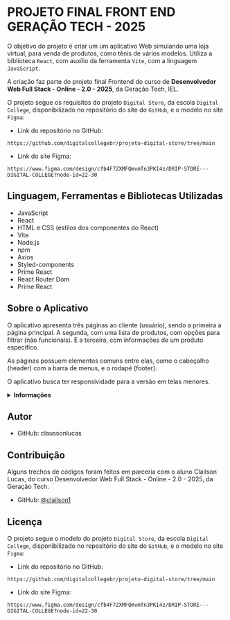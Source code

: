 # PROJETO FINAL FRONT END GERAÇÃO TECH - 2025

O objetivo do projeto é criar um um aplicativo Web simulando uma loja virtual, para venda de produtos, como tênis de vários modelos. Utiliza a biblioteca `React`, com auxílio da ferramenta `Vite`, com a linguagem `JavaScript`.

A criação faz parte do projeto final Frontend do curso de **Desenvolvedor Web Full Stack - Online - 2.0 - 2025**, da Geração Tech, IEL.

O projeto segue os requisitos do projeto `Digital Store`, da escola `Digital College`, disponibilizado no repositório do site do `GitHub`, e o modelo no site `Figma`:

- Link do repositório no GitHub:

```https://github.com/digitalcollegebr/projeto-digital-store/tree/main```

- Link do site Figma:

```https://www.figma.com/design/cfb4F7ZXMFQmvmTn3PKI4z/DRIP-STORE---DIGITAL-COLLEGE?node-id=22-30```

## Linguagem, Ferramentas e Bibliotecas Utilizadas
- JavaScript
- React
- HTML e CSS (estilos dos componentes do React)
- Vite
- Node.js
- npm
- Axios
- Styled-components
- Prime React
- React Router Dom
- Prime React

## Sobre o Aplicativo

O aplicativo apresenta três páginas ao cliente (usuário), sendo a primeira a página principal. A segunda, com uma lista de produtos, com opções para filtrar (não funcionais). E a terceira, com informações de um produto específico.

As páginas possuem elementos comuns entre elas, como o cabeçalho (header) com a barra de menus, e o rodapé (footer).

O aplicativo busca ter responsividade para a versão em telas menores.

<details>
  <summary><strong>Informações</strong></summary>

## Estrutura de pastas

A estrutura de pastas segue o modelo de organização recomendado pelo projeto `Digital Store`, acrescentando algumas pastas e arquivos, que são necessárias para o funcionamento do aplicativo.

- Os arquivos `.gitignore`, `eslint.config.js`, `package-lock.json`, `package.json`, `vite.config.js`, são para o funcionamento do aplicativo, e instalados quando a framework `Vite` é instalada.

- O `index.html` é o arquivo principal, que vai receber todos os componentes criados. O `TODO.txt` contém lembretes utilizados para criação do projeto.
A pasta `src` contém os arquivos `main.jsx`, que substitui o elemento que tem o ID 'root' no `index.html`, pelo componente `App.jsx`. O `App.jsx`, é responsável pelas rotas do site. Contém também os arquivos CSS de cada um.

- Na pasta `src`, também estão as principais pastas do projeto, como a pasta `components`, com os arquivos dos componentes React. A pasta `pages` armazena os arquivos relacionados às páginas do site. A pasta `service` tem o arquivo `index.js`, que serve para importar o `Axios`, que ajuda a montar o URL para o recebimento de dados do banco de dados de teste feitas pelas requisições. Na pasta `styles` contém os arquivos CSS para estilos dos componentes. A pasta `assets` possui arquivos de imagen com extensão `.svg`.

- A pasta `data` possui os arquivos utilizados como um banco de dados para teste, para verificar se o aplicativo consegue receber dados entregues por um servidor (que não está no escopo do projeto).

- A `public` é a pasta onde se encontram as imagens usadas para os produtos da loja fictícia.
E na pasta `doc` estão as imagens usadas nesse `README.md`.

<details>
  <summary><strong>Estrutura</strong></summary>

```
|--- doc/
|--- public/
|--- src/
|--- |--- assets/
|--- |--- components/
|          |--- BarSearch.jsx
|          |--- BotoesConta.jsx
|          |--- BotoesContaMobile.jsx
|          |--- BuyBox.jsx
|          |--- FilterGroup.jsx
|          |--- Footer.jsx
|          |--- Gallery.jsx
|          |--- Header.jsx
|          |--- HeaderFull.jsx
|          |--- HeaderMobile.jsx
|          |--- Information.jsx
|          |--- Logo.jsx
|          |--- MenuBar.jsx
|          |--- MenuBarMobile.jsx
|          |--- ModalMenuMobile.jsx
|          |--- ProductCard.jsx
|          |--- ProductListing.jsx
|          |--- ProductOptions.jsx
|          |--- Section.jsx
|--- |--- context/
|          |--- MenuContext.json
|--- |--- data/
|          |--- dataFilter.json
|          |--- dataFooter.json
|          |--- dataGallery.json
|          |--- dataProduct.json
|          |--- dataProductListing.json
|          |--- dataProductView.json
|--- |--- pages/
|          |--- HomePage.jsx
|          |--- Layout.jsx
|          |--- NotFound.jsx
|          |--- ProductListingPage.jsx
|          |--- ProductViewPage.jsx
|--- |--- service/
|          |--- index.js
|--- |--- styles/
|          |--- barSearch.css
|          |--- botoesConta.css
|          |--- botoesContaMobile.css
|          |--- buyBox.css
|          |--- filterGroup.css
|          |--- footer.css
|          |--- gallery.css
|          |--- Hearder.css
|          |--- hearderMobile.css
|          |--- homePage.css
|          |--- logo.css
|          |--- modalMenuMobile.css
|          |--- productCard.css
|          |--- productListing.css
|          |--- productListingPage.css
|          |--- productOptions.css
|          |--- ProductViewPage.css
|--- |--- App.css
|--- |--- App.jsx
|--- |--- index.css
|--- |--- main.js
|--- .gitignore
|--- eslint.config.js
|--- index.html
|--- package-lock.json
|--- package.json
|--- README.md
|--- TODO.txt
|--- vite.config.js
```
</details>

## Páginas

<details>
  <summary><strong>Informações</strong></summary>

### 1 - Página Principal

<details>
  <summary><strong>Sobre</strong></summary>

<details>
  <summary><strong>Componentes: HomePage</strong></summary>

- Endereço:

```
http://localhost:5173/
```

A página **Home** é montada usando o componente principal `HomePage.jsx`, e os componentes gerais `MenuContext.jsx`, usado para a responsividade e o menu na versão mobile, e o `Layout.jsx`, que traz os componentes comuns às outras páginas, como o `Header.jsx` e o `Footer.jsx`.

**Componentes Utilizados**
- Gallery:

Galeria de imagens dos produtos.

```
<Gallery  className={ }  width={ } height={ } radius={ } images={ } showThumbs/>
```

- Section:

Seção que traz imagens de produtos de destaque.

```
<Section title={ } titleAlign={ } link={}>
“Children”
</Section>
```

- ProductListing e ProductCard:

O `ProductListing.jsx` é o componente presente em outro `Section.jsx`, que mostra os componentes `ProductCard.jsx`, com imagem, nome e preço dos produtos.

```
<ProductListing products={ } />
```

```
<ProductCard image={ } name={ } price={ } priceDiscount={ }/>
```

</details>

- A página principal (Home Page) contém o cabeçalho (header) com a logo da loja fictícia, barra de pesquisa, botões para entrar como usuário (Login) e cadastro, e a barra de menus para as outras páginas.

- Na seção principal, mostra uma galeria de imagens de produtos, uma seção com vários produtos, e no final um rodapé (footer) com informações da loja.

- Página Inicial - Parte 1
 
![homepage](./doc/homepage-p1.png)

- Página Inicial - Parte 2

![homepage](./doc/homepage-p2.png)


- Página Inicial - Parte 3

![homepage](./doc/homepage-p3.png)

- Página Inicial - Parte 4

![homepage](./doc/homepage-p4.png)

- Página Inicial - Parte 5

![homepage](./doc/homepage-p5.png)

(Versão para telas menores)

![homepage](./doc/homepage-mobile-p1.png)

![homepage](./doc/homepage-mobile-p2.png)

![homepage](./doc/homepage-mobile-p3.png)

![homepage](./doc/homepage-mobile-p4.png)

![homepage](./doc/homepage-mobile-p5.png)

![homepage](./doc/homepage-mobile-p6.png)

![homepage](./doc/homepage-mobile-p7.png)

</details>

### 2 - Página da Lista de Produtos

<details>
  <summary><strong>Sobre</strong></summary>

- A segunda página mostra uma lista de produtos, com opções para filtrar (não funcionais).

<details>
  <summary><strong>Componentes: ProductsListingPage</strong></summary>

- Endereço:

```
http://localhost:5173/produtos
```

A página **Lista de Produtos** é montada usando o componente principal `ProductsListingPage.jsx`, e também com os componentes gerais `MenuContext.jsx` e o `Layout.jsx`, que traz os componentes `Header.jsx` e o `Footer.jsx`.

 - A página traz elementos HTML para criar um campo para selecionar entre o menor e maior preço.

**Componentes Utilizados**
- FilterGroup:

Cria campos para filtrar produtos.

```
<FilterGroup title={ } inputType={ } options={ } />
```

- Section, ProductListing e ProductCard:

Os componentes `Section.jsx`, `ProductListing.jsx` e `ProductCard.jsx` são usados na página.

</details>

- Página de Produtos - Parte 1
  
![produtos](./doc/produtos-p1.png)

- Página de Produtos - Parte 2
  
![produtos](./doc/produtos-p2.png)

(Versão para telas menores)

![homepage](./doc/produtos-mobile-p1.png)

![homepage](./doc/produtos-mobile-p2.png)

![homepage](./doc/produtos-mobile-p3.png)

</details>

### 3 - Página de um Produto Específico

<details>
  <summary><strong>Sobre</strong></summary>

<details>
  <summary><strong>Componentes: ProductViewPage</strong></summary>

- Endereço:

```
http://localhost:5173/product/:id
```
A página **Produto Específico** é montada usando o componente principal `ProductViewPage.jsx`, e também com os componentes gerais `MenuContext.jsx` e o `Layout.jsx`, que traz os componentes `Header.jsx` e o `Footer.jsx`.

**Componentes Utilizados**

 - A página usa o componente Gallery.jsx.


- BuyBox:

Apresenta as informações do produto. Como “filhos” (children), recebe o componente `ProductOptions.jsx`.

```
<BuyBox name={ } reference={ } stars={ } rating={ } price={ } priceDiscount={ } description={ } >
“Children”
</BuyBox>
```

- ProductOptions:

Contém variações relacionadas ao produto, como tamanho e cor.

```
<ProductOptions options={ } radius={ } shape={ } type={ } />
```

- Section, ProductListing e ProductCard:

Os componentes `Section.jsx`, `ProductListing.jsx` e `ProductCard.jsx` são usados na página.

</details>

A terceira página contém informações de um produto específico.

- Página Product - Parte 1
  
![produtos](./doc/product-p1.png)

- Página Product - Parte 2
  
![produtos](./doc/product-p2.png)

- Página Product - Parte 3
  
![produtos](./doc/product-p3.png)

(Versão para telas menores)

![homepage](./doc/product-mobile-p1.png)

![homepage](./doc/product-mobile-p2.png)

![homepage](./doc/product-mobile-p3.png)

</details>

</details>

##Instalação
<details>
  <summary><strong>Informações</strong></summary>

- Baixar Node.js: 

Link:

```
https://nodejs.org/pt
```

- Criar projeto React com o Vite: 

```
npm create vite
```

> Seguir as opções definir nome do projeto, escolher React, a linguagem JavaScript, e criar uma pasta.

- Instalar pacotes node modules: 

```
npm install
```

- Abrir o VScode:

```
code .
```

- Instalar bibliotecas Prime React, Prime Flex, Prime Icons e Styled Components:

```
npm i primereact primeflex primeicons styled-components
```

- Instalar biblioteca React Router Dom:
  
```
npm i react-router-dom
```

- Instalar biblioteca React Hook Form:
  
```
npm i react-hook-form
```

- Instalar biblioteca Axios:
  
```
npm i axios
```

- Rodar o aplicativo:

```
npm run dev
```
</details>

</details>

## Autor

- GitHub: claussonlucas

## Contribuição

Alguns trechos de códigos foram feitos em parceria com o aluno Clailson Lucas, do curso Desenvolvedor Web Full Stack - Online - 2.0 - 2025, da Geração Tech.
- GitHub: [@clailson1](https://github.com/clailson1)

## Licença

O projeto segue o modelo do projeto `Digital Store`, da escola `Digital College`, disponibilizado no repositório do site do `GitHub`, e o modelo no site `Figma`:

- Link do repositório no GitHub:

```https://github.com/digitalcollegebr/projeto-digital-store/tree/main```

- Link do site Figma:

```https://www.figma.com/design/cfb4F7ZXMFQmvmTn3PKI4z/DRIP-STORE---DIGITAL-COLLEGE?node-id=22-30```
